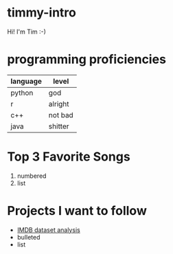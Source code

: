 # timmy-intro
Hi! I'm Tim :-)


# programming proficiencies
language | level
--- | ---
python | god
r | alright
c++ | not bad
java | shitter


# Top 3 Favorite Songs
1. numbered
2. list

# Projects I want to follow
- [IMDB dataset analysis](https://github.com/snehil1703/imdb-movie-dataset-visualization)
- bulleted
- list
